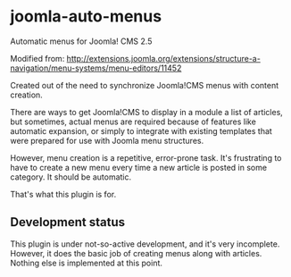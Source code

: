 joomla-auto-menus
=================

Automatic menus for Joomla! CMS 2.5

Modified from: http://extensions.joomla.org/extensions/structure-a-navigation/menu-systems/menu-editors/11452

Created out of the need to synchronize Joomla!CMS menus with content creation.

There are ways to get Joomla!CMS to display in a module a list of articles, but
sometimes, actual menus are required because of features
like automatic expansion, or simply to integrate with existing templates that
were prepared for use with Joomla menu structures.

However, menu creation is a repetitive, error-prone task. It's frustrating to
have to create a new menu every time a new article is posted in some category.
It should be automatic.

That's what this plugin is for.

Development status
-------------

This plugin is under not-so-active development, and it's very incomplete.
However, it does the basic job of creating menus along with articles. Nothing
else is implemented at this point. 
